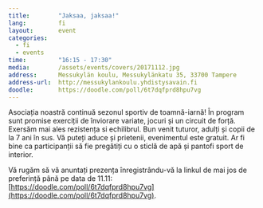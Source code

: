 ```yaml
---
title:        "Jaksaa, jaksaa!"
lang:         fi
layout:       event
categories:
  - fi
  - events
time:         "16:15 - 17:30"
media:        /assets/events/covers/20171112.jpg
address:      Messukylän koulu, Messukylänkatu 35, 33700 Tampere
address-url:  http://messukylankoulu.yhdistysavain.fi
doodle:       https://doodle.com/poll/6t7dqfprd8hpu7vg
---
```


Asociația noastră continuă sezonul sportiv de toamnă-iarnă! În program sunt promise exerciții de înviorare variate, jocuri și un circuit de forță. Exersăm mai ales rezistența si echilibrul. Bun venit tuturor, adulți și copii de la 7 ani în sus. Vă puteți aduce și prietenii, evenimentul este gratuit. Ar fi bine ca participanții să fie pregătiți cu o sticlă de apă și pantofi sport de interior.

Vă rugăm să vă anuntați prezența înregistrându-vă la linkul de mai jos de preferință până pe data de 11.11:
[https://doodle.com/poll/6t7dqfprd8hpu7vg](https://doodle.com/poll/6t7dqfprd8hpu7vg).